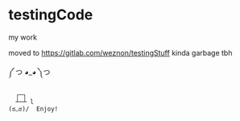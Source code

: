 # testingCode
my work

moved to https://gitlab.com/weznon/testingStuff
kinda garbage tbh

༼ つ ◕_◕ ༽つ

      ┌─┐
      ┴─┴ l
    (ಠ◡ಠ)/  Enjoy!

